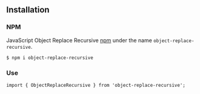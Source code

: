 ## Installation

### NPM

JavaScript Object Replace Recursive [npm](https://www.npmjs.com/package/object-replace-recursive) under the name `object-replace-recursive`.

```
$ npm i object-replace-recursive
```

### Use

```
import { ObjectReplaceRecursive } from 'object-replace-recursive';
```

